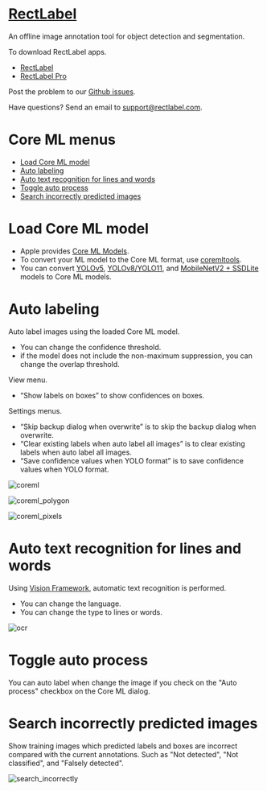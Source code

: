 # [RectLabel](https://rectlabel.com)
An offline image annotation tool for object detection and segmentation.

To download RectLabel apps.
- [RectLabel](https://apps.apple.com/app/id1210181730)
- [RectLabel Pro](https://apps.apple.com/app/id1490990105)

Post the problem to our [Github issues](https://github.com/ryouchinsa/Rectlabel-support/issues).

Have questions? Send an email to support@rectlabel.com.

# Core ML menus
- [Load Core ML model](https://rectlabel.com/coreml#load-core-ml-model)
- [Auto labeling](https://rectlabel.com/coreml#auto-labeling)
- [Auto text recognition for lines and words](https://rectlabel.com/coreml#auto-text-recognition-for-lines-and-words)
- [Toggle auto process](https://rectlabel.com/coreml#toggle-auto-process)
- [Search incorrectly predicted images](https://rectlabel.com/coreml#search-incorrectly-predicted-images)

# Load Core ML model
- Apple provides [Core ML Models](https://developer.apple.com/machine-learning/models/).
- To convert your ML model to the Core ML format, use [coremltools](https://github.com/apple/coremltools).
- You can convert [YOLOv5](https://github.com/ultralytics/yolov5), [YOLOv8/YOLO11](https://github.com/ultralytics/ultralytics), and [MobileNetV2 + SSDLite](https://machinethink.net/blog/mobilenet-ssdlite-coreml/) models to Core ML models.

# Auto labeling
Auto label images using the loaded Core ML model.
- You can change the confidence threshold.
- if the model does not include the non-maximum suppression, you can change the overlap threshold.

View menu.
- “Show labels on boxes” to show confidences on boxes.

Settings menus.
- “Skip backup dialog when overwrite” is to skip the backup dialog when overwrite.
- “Clear existing labels when auto label all images” is to clear existing labels when auto label all images.
- “Save confidence values when YOLO format” is to save confidence values when YOLO format.

![coreml](https://github.com/user-attachments/assets/049386e6-a816-4ca4-b5d7-18de63b51a8f)

![coreml_polygon](https://github.com/user-attachments/assets/e5556c25-1d01-4f4b-977d-b9a830c92b64)

![coreml_pixels](https://github.com/user-attachments/assets/b72fbe4b-810b-48e6-8026-dc13f5c64c36)

# Auto text recognition for lines and words
Using [Vision Framework](https://developer.apple.com/documentation/vision), automatic text recognition is performed.
- You can change the language.
- You can change the type to lines or words.

![ocr](https://github.com/user-attachments/assets/3bee6ece-acdb-4743-a226-68618f2ad299)

# Toggle auto process
You can auto label when change the image if you check on the "Auto process" checkbox on the Core ML dialog.

# Search incorrectly predicted images
Show training images which predicted labels and boxes are incorrect compared with the current annotations. Such as "Not detected", "Not classified", and "Falsely detected".

![search_incorrectly](https://github.com/user-attachments/assets/75567a43-bfec-4041-9bc3-25e8977c1ddc)










